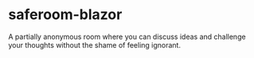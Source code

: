 # saferoom-blazor
A partially anonymous room where you can discuss ideas and challenge your thoughts without the shame of feeling ignorant.
